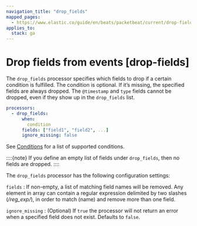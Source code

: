 ```yaml
---
navigation_title: "drop_fields"
mapped_pages:
  - https://www.elastic.co/guide/en/beats/packetbeat/current/drop-fields.html
applies_to:
  stack: ga
---
```


# Drop fields from events [drop-fields]


The `drop_fields` processor specifies which fields to drop if a certain condition is fulfilled. The condition is optional. If it’s missing, the specified fields are always dropped. The `@timestamp` and `type` fields cannot be dropped, even if they show up in the `drop_fields` list.

```yaml
processors:
  - drop_fields:
      when:
        condition
      fields: ["field1", "field2", ...]
      ignore_missing: false
```

See [Conditions](/reference/packetbeat/defining-processors.md#conditions) for a list of supported conditions.

::::{note}
If you define an empty list of fields under `drop_fields`, then no fields are dropped.
::::


The `drop_fields` processor has the following configuration settings:

`fields`
:   If non-empty, a list of matching field names will be removed. Any element in array can contain a regular expression delimited by two slashes (*/reg_exp/*), in order to match (name) and remove more than one field.

`ignore_missing`
:   (Optional) If `true` the processor will not return an error when a specified field does not exist. Defaults to `false`.

